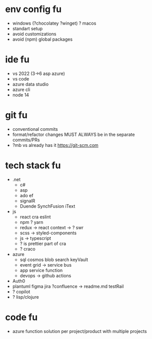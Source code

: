 # env config fu
* windows (?chocolatey ?winget) ? macos
* standart setup
* avoid customizations
* avoid (npm) global packages

# ide fu
* vs 2022 (3->6 asp azure) 
* vs code
* azure data studio
* azure cli
* node 14

# git fu
* conventional commits
* format/refactor changes MUST ALWAYS be in the separate commits/PRs
* ?mb vs already has it https://git-scm.com

# tech stack fu
* .net
  * c#
  * asp
  * ado ef
  * signalR
  * Duende SynchFusion iText
* js
  * react cra eslint
  * npm ? yarn
  * redux -> react context -> ? swr
  * scss -> styled-components
  * js -> typescript
  * ? is prettier part of cra
  * ? craco
* azure
  * sql cosmos blob search keyVault
  * event grid -> service bus
  * app service function
  * devops -> github actions
* Auth0
* plantuml figma jira ?confluence -> readme.md testRail
* ? copilot
* ? lisp/clojure

# code fu
* azure function solution per project/product with multiple projects
